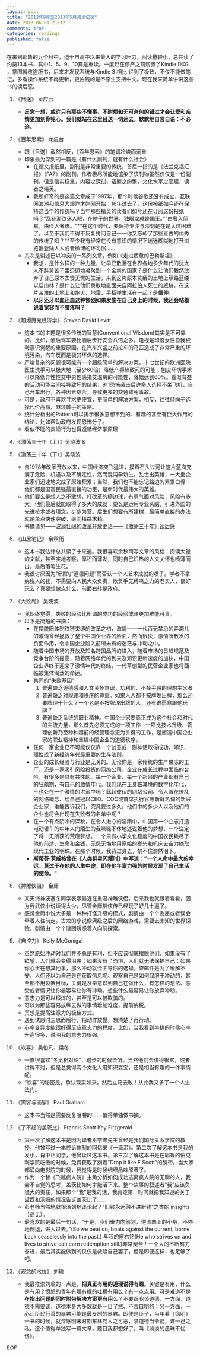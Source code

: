 ```yaml
---
layout: post
title: "2012年9月至2013年5月阅读记录"
date: 2013-06-01 21:12
comments: true
categories: readings
published: false
---
```


在来到耶鲁的九个月中，迫于自高中以来最大的学习压力，阅读量较小，总共读了约莫13本书，其中1、5、9、10算是重读。一度赶在停产之前购置了Kindle DXG ，意图博览盗版书，后来才发现系统与Kindle 3 相比 烂到了极致，不仅不能做笔记，多看操作系统不再更新，更凶残的是不原生支持中文。现在我来简单讲讲这些书的读后感。

1. 《目送》 龙应台
	- **反念一想，或许只有那些不懂事、不耐烦和无可奈何的错过才会让爱和亲情更加刻骨铭心。我们就站在这里目送一切远去，默默地自言自语：不必追。**
2. 《百年思索》 龙应台
	- 跟《目送》截然相反，《百年思索》的笔调冷峻而沉重
	- 印象最为深刻的一篇是《有什么副刊，就有什么社会》
		- 在德文报纸里，副刊是非常重要的传统，首屈一指的是《法兰克福汇报》（FAZ）的副刊。作者极尽所能地渲染了该刊物虽然仅仅是一份副刊，但是信实稳重，内容之深刻，话题之纷繁，文化水平之高超，读者之精英。
		- 我所好奇的是这篇文章成于1997年，那个时候谷歌还没有成立，互联网浪潮和信息大爆炸才刚刚开始；16年过去了，这份报纸如今还在保持这当年的传统吗？当年那些精英的读者们如今还在订阅这份报纸吗？“乱花渐欲迷人眼，在瞎子的世界，独眼龙就是国王。””由奢入简易，由俭入奢难。“**在这个时代，要保持专注与深刻是在是太过困难了，以至于我们不得不反复拷问自己——你又忘却了那些亘古的优秀的传统了吗？**至少我有经常在没有意识的情况下迷迷糊糊地打开浏览器登陆人人或者微博的坏习惯……
	- 其次是讲述巴以冲突的一系列文章，例如《走过疲惫的巴勒斯坦》
		- 我想，是什么样的一种力量，让早已散落在世界各地多少年代的犹太人不辞劳苦千里迢迢地凝聚到一个全新的国家？是什么让他们毅然放弃了自己原本衣食无忧的生活，来到这片原本贫瘠的土地上筚路蓝缕以启山林？是什么让他们勇敢地直面来自阿拉伯人死亡的威胁，在这片苦难的土地上和炮火、地雷、手榴弹生活在一起？是**信仰**。
		- **以牙还牙以血还血这种惨剧如果发生在自己身上的时候，我还会站着说着宽容而不腰疼吗？**
3. 《超爆魔鬼经济学》 Steven David Levitt
	- 这本书的主题是很多传统的智慧(Conventional Wisdom)其实是不可靠的。比如，酒后驾车要比酒后步行安全八倍之多。电视是印度女性自我权利意识觉醒的重要原因。在汽车兴盛之前拉车的马匹造成了非常严重的环境污染，汽车反而是极其环保的选择。
	- 严峻复杂的问题很可能有一个超级简单的解决方案，十七世纪的欧洲医院医生洗手可以极大地（至少60倍）降低产褥热致死的可能；包皮环切手术可以降低异性性交中男性感染艾滋病的可能性，降幅达到60%。看似有益的活动可能会间接导致坏的结果，911恐怖袭击后许多人选择不坐飞机，自己开车出行，各种因素综合，导致更多的交通致死事故。
	- 可是，政府不喜欢寻求更便宜，更简单的解决方案，相反，往往倾向于选择代价高昂、麻烦棘手的策略。
	- 统计分析出的Pattern可以揭示很多意想不到的、有趣的甚至有巨大作用的结论，比如帮助政府发现恐怖分子。
	- 看似不耻的卖淫行为也得遵循经济学原理
4. 《激荡三十年（上）》吴晓波 &
5. 《激荡三十年（下）》吴晓波
	- 自1978年改革开放以来，中国经济突飞猛进，摸着石头过河让这片蓝海充满了危险、机遇以及不确定性，然而混沌孕新生，乱世出英雄，一大批企业家们迅速地完成了原始积累；当然，我们也不能忘记路边的累累白骨：他们都是国富民强最直接的功臣，是新时代最伟大的英雄。
	- 他们要么是想人之不敢想，打改革的擦边球，有勇气面对风险，风险有多大，他们最后就能取得了多大的成就；要么是运用专业头脑，引进外国的先进技术或者理念，步步为营。后生们想要有所建树，最简单直接的办法就是单点快速突破，继而精益求精。
	- 书摘请见——[波澜壮阔的改革开放史话——《激荡三十年》读后感](http://www.puncsky.com/blog/2013/06/01/bo-lan-zhuang-kuo-de-gai-ge-kai-fa-shi-hua-%3C%3Cji-dang-san-shi-nian-%3E%3E-du-hou-gan/)

6. 《山居笔记》 余秋雨
	- 这本书我估计总共读了十来遍。我很喜欢余秋雨写文章的风格：阅读大量的文献，甚至实地考察，厚积而薄发，同时自己炽热的人文关怀也喷薄而出，最后落笔生花。
	- 我很讨厌因为所谓的“道德问题”而否认一个人艺术成就的喷子。学者不拿纳税人的钱，不需要向人民大众负责，欺负手无缚鸡之力的老实人，很好玩么？真要想做点什么，前面右转是政府。
7. 《大败局》 吴晓波
	- 我始终觉得，失败的经验比所谓的成功的经验或许更加难能可贵。
	- 以下是简短的书摘：
		- 在摆脱旧体制铁链束缚的改革之初，激情——一代百无禁忌的弄潮儿的激情曾经拯救了整个中国企业界的脸面，然而很快，激情所散发的负面作用，令中国企业陷入前所未有的迷茫与冲动之中。
		- 随着中国市场的开放及知名跨国品牌的进入，随着市场的日趋规范及竞争台阶的提高，随着网络年代的到来及知识更新速度的加快，中国企业界终于迎来了激情年代的终结，一代草创型的民营企业家也将面临被集体淘汰的命运。
		- 共同的“失败基因”
			1. 普遍缺乏道德感和人文关怀意识，功利的、不择手段的理想主义者
			2. 普遍缺乏对规律和秩序的尊重。如果人人都不按牌理出牌，那么还要牌理干什么？一个老是不按牌理出牌的人，还有谁愿意跟他玩牌？
			3. 普遍缺乏系统的职业精神。中国企业家要真正成为这个社会和时代的主流力量，那么首先必须完成的一项工作--一项比技术升级、管理创新乃至种种超前的经营理念更为关键的工作，是塑造中国企业家的职业精神和重建中国企业的道德秩序。
		- 任何一家企业已不可能仅仅靠一个创意或一则神话取得成功。知识、理性成了新经济年代最重要的生存法则。
		- 企业的成长经验与行业是无关的。无论你是一家传统的生产果冻的工厂，还是一家吸引风险投资的网络公司，企业在成长过程中面临的台阶，有很多是具有共性的。每一个企业、每一个新兴的产业都有自己的狂飙期，有自己的激情年代。我们现在正身临其境的数字化年代，不也处在一个激情的洪流中吗？此起彼伏的网站公司、令人眼花缭乱的网络概念、给自己冠以CEO、COO或首席执行官等新鲜名词的新兴企业家，谁能告诉我们，究竟要过多久，他们中的多少人以及他们的企业也将会出现在失败者的名单中呢？
		- 在一个有点阴冷的深秋，在令人揪心的淫雨中，中国第一个立志打造电动轿车的中年人向陌生的我喋喋不休地述说着他的梦想，一个注定了将一无所获的荒唐梦想。一个只有小学文化程度的中国农民耗尽了他的前途、生命和金钱，无怨无悔地用原始的榔头和机床去奋力摘取现代工业的明珠。在那个时候，我背过身去，禁不住潸然泪下。
		- **斯蒂芬·茨威格曾在《人类群星闪耀时》中写道："一个人命中最大的幸运，莫过于在他的人生中途，即在他年富力强的时候发现了自己生活的使命。"**

8. 《神雕侠侣》 金庸
	- 某天海神波塞冬同学表示最近在重温神雕侠侣。后来我也就跟着看看，因为我武侠小说读得太少，尽管金庸群侠传已经玩了好几十遍了。
	- 感觉金庸小说大多是一种种打怪升级的模式，剧情由一个个委屈或者误会牵着人往前走。古龙的小说像满级之后的网络游戏，需要去未知的世界探险，剧情由一个个谜团诱惑着人向前探索。
9. 《自控力》 Kelly McGonigal
	- 虽然原始冲动对我们并不总是有利，但不应该彻底摆脱他们，如果没有了欲望，人们就会变得沮丧；如果没有了恐惧，人们就无法保护自己；如果你心里在想其他事，那么冲动就会主导你的选择。查邮件是为了缓解不安，人们还以为自己是在获取信息呢。观察自己是如何屈服于冲动的，甚至都不用设置目标，关键是及早意识到自己在做什么，有怎样的想法、感受或者情况让你最容易让你有冲动。想些什么最容易让你放弃冲动。
	- 意志力是可以锻炼的，甚至是可以被欺骗的。
	- 可以为那些容易放纵去做的事情增加难度，提前纳税。
	- 冥想是提高注意力的极佳方式。
	- 遇到诱惑时三思而后行，把动作放慢，想清楚了再行动。
	- 心率变异度能很好得反应意志力的程度。比如，当我看到牛排的时候心率升高很多，说明我的意志力很强。
10. 《欢喜》 吴伯凡、梁冬
	- 一直很喜欢“冬吴相对论”，跑步的时候会听。当然他们会讲得很玄，或者讲得不对，但是总觉得两个文化人用知识耍宝，还是相当有趣的一件事情呢。
	- “欢喜”的秘密是，承认现实如来，然后立马去改！从此我又多了一个人生法门。
11. 《黑客与画家》 Paul Graham
	- 这本书当然是需要反复咀嚼的…… 值得单独做书摘。
12. 《了不起的盖茨比》 Francis Scott Key Fitzgerald
	- 第一次了解这本书是因为译者巫宁坤先生曾经是我们国际关系学院的教授，他曾写过一本控诉体制的回忆录《一滴泪》。第二次了解这本书是我的发小，肖中正同学，他曾读过这本书。第三次了解这本书是在耶鲁的伯克利学院吃饭的时候，免费获取了刻着"Drop it like F Scott"的腕带。当大家都涌向电影院的时候，我觉得是时候细细品味原著了。
	- 作为一个替《飞越疯人院》主角分析如何成功逃离疯人院的无聊的人，我会不自觉的思考，盖茨比如何才能活下来。整个故事的叙述者“我”应该负很大的责任，如果那个“我”是我的话，我肯定第一时间就把我知道的关于黛西和汤姆的情况告诉盖茨比了……
	- 彭老师当然地就很深刻地谈论起了“旧钱永远融不进新钱”之类的 insights（高见）。
	- 最喜欢的是最后一句话，“于是，我们奋力向前划，逆流向上的小舟，不停地倒退，进入过去。”(So we beat on, boats against the current, borne back ceaselessly into the past.) 与我的座右铭(He who strives on and lives to strive can earn redemption still.)非常契合！一个人的不断努力奋进，最后其实能做到的仅仅是救赎自己罢了，但是即便这样，也足够了吧。
	
13. 《观念的水位》 刘瑜
	- 我最推崇刘瑜的一点是，**把真正有用的道理说得有趣**。关键是有用，什么是有用？愤怒的青年有理有据的吐槽有用么？有一点点用。可是难道不是**在指出问题的同时附带解决方案更有用**么？不要跟我谈道德，一方面，道德不需要谈，道德本身大多数就是一目了然、不言自明的；另一方面，一心让臣民行善的暴君可能是最专制的暴君。即便是臣子，当年看《窃明》一书的时候，就深感明末时期东林党人之可恶，拿道德当令箭，谋一己之私。这个值得单独写一篇文章，题目我都想好了，叫《淡淡的愚昧不忧伤》。

EOF